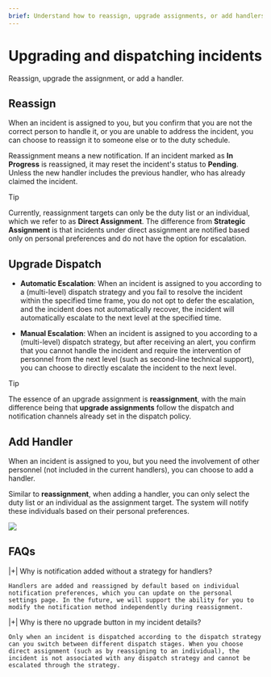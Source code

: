 ```yaml
---
brief: Understand how to reassign, upgrade assignments, or add handlers
---
```


# Upgrading and dispatching incidents

Reassign, upgrade the assignment, or add a handler.

## Reassign

When an incident is assigned to you, but you confirm that you are not the correct person to handle it, or you are unable to address the incident, you can choose to reassign it to someone else or to the duty schedule.

Reassignment means a new notification. If an incident marked as **In Progress** is reassigned, it may reset the incident's status to **Pending**. Unless the new handler includes the previous handler, who has already claimed the incident.

> [!TIP]
> Currently, reassignment targets can only be the duty list or an individual, which we refer to as **Direct Assignment**. The difference from **Strategic Assignment** is that incidents under direct assignment are notified based only on personal preferences and do not have the option for escalation.

## Upgrade Dispatch

- **Automatic Escalation**: When an incident is assigned to you according to a (multi-level) dispatch strategy and you fail to resolve the incident within the specified time frame, you do not opt to defer the escalation, and the incident does not automatically recover, the incident will automatically escalate to the next level at the specified time.

- **Manual Escalation**: When an incident is assigned to you according to a (multi-level) dispatch strategy, but after receiving an alert, you confirm that you cannot handle the incident and require the intervention of personnel from the next level (such as second-line technical support), you can choose to directly escalate the incident to the next level.

> [!TIP]
> The essence of an upgrade assignment is **reassignment**, with the main difference being that **upgrade assignments** follow the dispatch and notification channels already set in the dispatch policy.

## Add Handler

When an incident is assigned to you, but you need the involvement of other personnel (not included in the current handlers), you can choose to add a handler.

Similar to **reassignment**, when adding a handler, you can only select the duty list or an individual as the assignment target. The system will notify these individuals based on their personal preferences.

![](https://fcdoc.github.io/img/zh/flashduty/alter/escalate_incidents/1.avif)

## FAQs

|+| Why is notification added without a strategy for handlers?

    Handlers are added and reassigned by default based on individual notification preferences, which you can update on the personal settings page. In the future, we will support the ability for you to modify the notification method independently during reassignment.

|+| Why is there no upgrade button in my incident details?

    Only when an incident is dispatched according to the dispatch strategy can you switch between different dispatch stages. When you choose direct assignment (such as by reassigning to an individual), the incident is not associated with any dispatch strategy and cannot be escalated through the strategy.